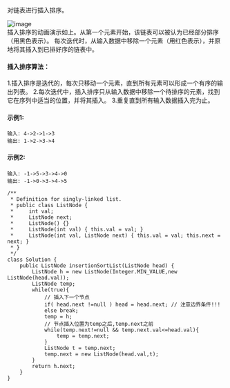 对链表进行插入排序。

![image](https://github.com/xiaohuanxiong3/my-leetcode_road/blob/main/images/147.gif)  
插入排序的动画演示如上。从第一个元素开始，该链表可以被认为已经部分排序（用黑色表示）。
每次迭代时，从输入数据中移除一个元素（用红色表示），并原地将其插入到已排好序的链表中。


#### 插入排序算法：
1.插入排序是迭代的，每次只移动一个元素，直到所有元素可以形成一个有序的输出列表。
2.每次迭代中，插入排序只从输入数据中移除一个待排序的元素，找到它在序列中适当的位置，并将其插入。
3.重复直到所有输入数据插入完为止。

#### 示例1:
```
输入: 4->2->1->3
输出: 1->2->3->4
```

#### 示例2:
```
输入: -1->5->3->4->0
输出: -1->0->3->4->5
```
 
```
/**
 * Definition for singly-linked list.
 * public class ListNode {
 *     int val;
 *     ListNode next;
 *     ListNode() {}
 *     ListNode(int val) { this.val = val; }
 *     ListNode(int val, ListNode next) { this.val = val; this.next = next; }
 * }
 */
class Solution {
    public ListNode insertionSortList(ListNode head) {
        ListNode h = new ListNode(Integer.MIN_VALUE,new ListNode(head.val));
        ListNode temp;
        while(true){
            // 插入下一个节点
            if( head.next !=null ) head = head.next; // 注意边界条件!!!
            else break;
            temp = h;
            // 节点插入位置为temp之后,temp.next之前
            while(temp.next!=null && temp.next.val<=head.val){
                temp = temp.next;
            }
            ListNode t = temp.next;
            temp.next = new ListNode(head.val,t);
        }
        return h.next;
    }
}
```
